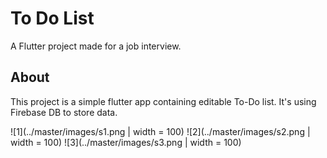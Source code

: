# To Do List

A Flutter project made for a job interview.

## About

This project is a simple flutter app containing editable To-Do list. It's using Firebase DB to store data.


![1](../master/images/s1.png | width = 100)
![2](../master/images/s2.png | width = 100)
![3](../master/images/s3.png | width = 100)
